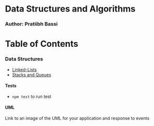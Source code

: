 # Data Structures and Algorithms

### Author: Pratiibh Bassi

# Table of Contents

### Data Structures
* [Linked-Lists]()
* [Stacks and Queues]() 
  
#### Tests
* `npm test` to run test

#### UML
Link to an image of the UML for your application and response to events
